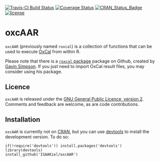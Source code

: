 [![Travis-CI Build Status](https://travis-ci.org/ISAAKiel/oxcAAR.svg?branch=master)](https://travis-ci.org/ISAAKiel/oxcAAR) [![Coverage Status](https://img.shields.io/codecov/c/github/ISAAKiel/oxcAAR/master.svg)](https://codecov.io/github/ISAAKiel/oxcAAR?branch=master) [![CRAN\_Status\_Badge](http://www.r-pkg.org/badges/version/oxcAAR)](http://cran.r-project.org/package=oxcAAR) [![license](https://img.shields.io/badge/license-GPL%203-B50B82.svg)](https://www.r-project.org/Licenses/GPL-2)

<!-- README.md is generated from README.Rmd. Please edit that file -->
oxcAAR
======

`oxcAAR` (previously named `roxcal`) is a collection of functions that can be used to execute [OxCal](https://c14.arch.ox.ac.uk) from within R.

Please note that there is a [`roxcal` package](https://github.com/gavinsimpson/roxcal) package on Github, created by [Gavin Simpson](https://github.com/gavinsimpson). If you just need to import OxCal result files, you may consider using his package.

Licence
-------

`oxcAAR` is released under the [GNU General Public Licence, version 2](http://www.r-project.org/Licenses/GPL-2). Comments and feedback are welcome, as are code contributions.

Installation
------------

`oxcAAR` is currently not on [CRAN](http://cran.r-project.org/), but you can use [devtools](http://cran.r-project.org/web/packages/devtools/index.html) to install the development version. To do so:

    if(!require('devtools')) install.packages('devtools')
    library(devtools)
    install_github('ISAAKiel/oxcAAR')
